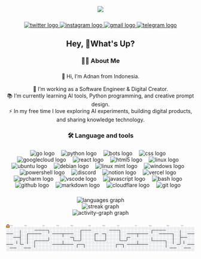 <div align="center">
  <img height="180" src="https://media.giphy.com/media/M9gbBd9nbDrOTu1Mqx/giphy.gif"  />
</div>

###

<div align="center">
  <a href="https://x.com/aayacreator" target="_blank">
    <img src="https://raw.githubusercontent.com/maurodesouza/profile-readme-generator/master/src/assets/icons/social/twitter/default.svg" width="37" height="25" alt="twitter logo"  />
  </a>
  <a href="https://instagram.com/aadnanmt" target="_blank">
    <img src="https://raw.githubusercontent.com/maurodesouza/profile-readme-generator/master/src/assets/icons/social/instagram/default.svg" width="37" height="25" alt="instagram logo"  />
  </a>
  <a href="mailto:aadnanmtcontact@gmail.com" target="_blank">
    <img src="https://raw.githubusercontent.com/maurodesouza/profile-readme-generator/master/src/assets/icons/social/gmail/default.svg" width="37" height="25" alt="gmail logo"  />
  <a href="_aadnanmt" target="_blank">
    <img src="https://raw.githubusercontent.com/maurodesouza/profile-readme-generator/master/src/assets/icons/social/telegram/default.svg" width="37" height="25" alt="telegram logo"  />
  </a>
</div>

###

<h2 align="center">Hey, 👋What's Up?</h2>

###

<h3 align="center">👩‍💻  About Me</h3>

###

<p align="center">👋 Hi, I’m Adnan from Indonesia.<br><br>🔭 I’m working as a Software Engineer & Digital Creator.<br>📚 I’m currently learning AI tools, Python programming, and creative prompt design.<br>⚡ In my free time I love exploring AI experiments, building digital products, and sharing knowledge technology.</p>

###

<h3 align="center">🛠 Language and tools</h3>

###

<div align="center">
  <img src="https://skillicons.dev/icons?i=go" height="50" alt="go logo"  />
  <img width="10" />
  <img src="https://skillicons.dev/icons?i=py" height="50" alt="python logo"  />
  <img width="10" />
  <img src="https://skillicons.dev/icons?i=bots" height="50" alt="bots logo"  />
  <img width="10" />
  <img src="https://skillicons.dev/icons?i=css" height="50" alt="css logo"  />
  <img width="10" />
  <img src="https://skillicons.dev/icons?i=gcp" height="50" alt="googlecloud logo"  />
  <img width="10" />
  <img src="https://skillicons.dev/icons?i=react" height="50" alt="react logo"  />
  <img width="10" />
  <img src="https://skillicons.dev/icons?i=html" height="50" alt="html5 logo"  />
  <img width="10" />
  <img src="https://skillicons.dev/icons?i=linux" height="50" alt="linux logo"  />
  <img width="10" />
  <img src="https://skillicons.dev/icons?i=ubuntu" height="50" alt="ubuntu logo"  />
  <img width="10" />
  <img src="https://skillicons.dev/icons?i=debian" height="50" alt="debian logo"  />
  <img width="10" />
  <img src="https://skillicons.dev/icons?i=mint" height="50" alt="linux mint logo"  />
  <img width="10" />
  <img src="https://skillicons.dev/icons?i=windows" height="50" alt="windows logo"  />
  <img width="10" />
  <img src="https://skillicons.dev/icons?i=powershell" height="50" alt="powershell logo"  />
  <img width="10" />
  <img src="https://skillicons.dev/icons?i=discord" height="50" alt="discord"  />
  <img width="10" />
  <img src="https://skillicons.dev/icons?i=notion" height="50" alt="notion logo"  />
  <img width="10" />
  <img src="https://skillicons.dev/icons?i=vercel" height="50" alt="vercel logo"  />
  <img width="10" />
  <img src="https://skillicons.dev/icons?i=pycharm" height="50" alt="pycharm logo"  />
  <img width="10" />
  <img src="https://skillicons.dev/icons?i=vscode" height="50" alt="vscode logo"  />
  <img width="10" />
  <img src="https://skillicons.dev/icons?i=js" height="50" alt="javascript logo"  />
  <img width="10" />
  <img src="https://skillicons.dev/icons?i=bash" height="50" alt="bash logo"  />
  <img width="10" />
  <img src="https://skillicons.dev/icons?i=github" height="50" alt="github logo"  />
  <img width="10" />
  <img src="https://skillicons.dev/icons?i=md" height="50" alt="markdown logo"  />
  <img width="10" />
  <img src="https://skillicons.dev/icons?i=cloudflare" height="50" alt="cloudflare logo"  />
  <img width="10" />
  <img src="https://skillicons.dev/icons?i=git" height="50" alt="git logo"  />
  <img width="10" />
</div>

###

<div align="center">
  <img src="https://github-readme-stats.vercel.app/api/top-langs?username=aadnanmt&locale=en&hide_title=true&layout=compact&card_width=320&langs_count=5&theme=blueberry&hide_border=true&order=2" widht="100%" alt="languages graph"  />
  <br>
  <img src="https://streak-stats.demolab.com?user=aadnanmt&locale=en&mode=daily&theme=blueberry&hide_border=true&border_radius=5&order=3" widht="100%" alt="streak graph"  />
  <br>
  <img src="https://github-readme-activity-graph.vercel.app/graph?username=aadnanmt&radius=10&theme=github-dark&area=true&order=5&hide_title=true&hide_border=true" height="300" alt="activity-graph graph"  />
</div>

###

<picture>
  <source media="(prefers-color-scheme: dark)" srcset="https://raw.githubusercontent.com/aadnanmt/aadnanmt/output/pacman-contribution-graph-dark.svg">
  <source media="(prefers-color-scheme: light)" srcset="https://raw.githubusercontent.com/aadnanmt/aadnanmt/output/pacman-contribution-graph.svg">
  <img alt="pacman contribution graph" src="https://raw.githubusercontent.com/aadnanmt/aadnanmt/output/pacman-contribution-graph.svg">
</picture>

###
